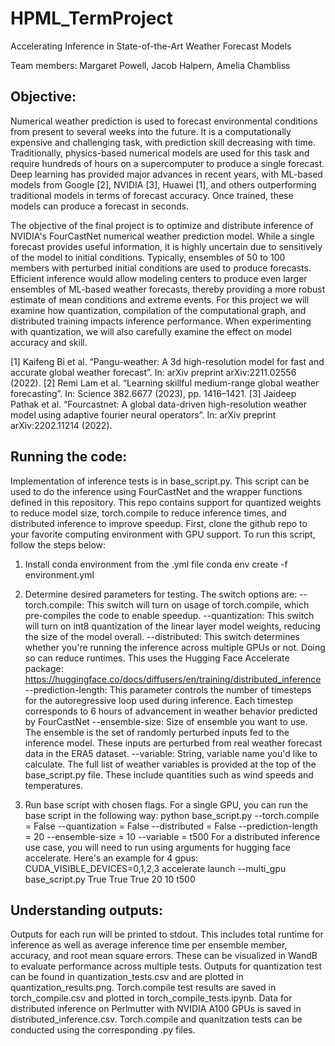 # HPML_TermProject

Accelerating Inference in State-of-the-Art Weather Forecast Models

Team members: Margaret Powell, Jacob Halpern, Amelia Chambliss

## Objective:
Numerical weather prediction is used to forecast environmental conditions from present to several weeks into the future. It is a computationally expensive and challenging task, with prediction skill decreasing with time. Traditionally, physics-based numerical models are used for this task and require hundreds of hours on a supercomputer to produce a single forecast. Deep learning has provided major advances in recent years, with ML-based models from Google [2], NVIDIA [3], Huawei [1], and others outperforming traditional models in terms of forecast accuracy. Once trained, these models can produce a forecast in seconds. 

The objective of the final project is to optimize and distribute inference of NVIDIA's FourCastNet numerical weather prediction model. While a single forecast provides useful information, it is highly uncertain due to sensitively of the model to initial conditions. Typically, ensembles of 50 to 100 members with perturbed initial conditions are used to produce forecasts. Efficient inference would allow modeling centers to produce even larger ensembles of ML-based weather forecasts, thereby providing a more robust estimate of mean conditions and extreme events. For this project we will examine how quantization, compilation of the computational graph, and distributed training impacts inference performance. When experimenting with quantization, we will also carefully examine the effect on model accuracy and skill. 

[1] Kaifeng Bi et al. “Pangu-weather: A 3d high-resolution model for fast and accurate global weather forecast”. In: arXiv preprint arXiv:2211.02556 (2022).
[2] Remi Lam et al. “Learning skillful medium-range global weather forecasting”. In: Science 382.6677 (2023), pp. 1416–1421.
[3] Jaideep Pathak et al. “Fourcastnet: A global data-driven high-resolution weather model using adaptive fourier neural operators”. In: arXiv preprint arXiv:2202.11214 (2022).


## Running the code:

Implementation of inference tests is in base_script.py. This script can be used to do the inference using FourCastNet and the wrapper functions defined in this repository. This repo contains support for quantized weights to reduce model size, torch.compile to reduce inference times, and distributed inference to improve speedup. First, clone the github repo to your favorite computing environment with GPU support. To run this script, follow the steps below:
1) Install conda environment from the .yml file
     conda env create -f environment.yml
2) Determine desired parameters for testing. The switch options are:
     --torch.compile: This switch will turn on usage of torch.compile, which pre-compiles the code to enable speedup.
     --quantization: This switch will turn on int8 quantization of the linear layer model weights, reducing the size of the model overall.
     --distributed: This switch determines whether you're running the inference across multiple GPUs or not. Doing so can reduce runtimes. This uses the Hugging Face Accelerate package: https://huggingface.co/docs/diffusers/en/training/distributed_inference
     --prediction-length: This parameter controls the number of timesteps for the autoregressive loop used during inference. Each timestep corresponds to 6 hours of advancement in weather behavior predicted by FourCastNet
     --ensemble-size: Size of ensemble you want to use. The ensemble is the set of randomly perturbed inputs fed to the inference model. These inputs are perturbed from real weather forecast data in the ERA5 dataset.
     --variable: String, variable name you'd like to calculate. The full list of weather variables is provided at the top of the base_script.py file. These include quantities such as wind speeds and temperatures.
   
3) Run base script with chosen flags. For a single GPU, you can run the base script in the following way:
      python base_script.py --torch.compile = False --quantization = False --distributed = False --prediction-length = 20 --ensemble-size = 10 --variable = t500
   For a distributed inference use case, you will need to run using arguments for hugging face accelerate. Here's an example for 4 gpus:
      CUDA_VISIBLE_DEVICES=0,1,2,3 accelerate launch --multi_gpu base_script.py True True True 20 10 t500


## Understanding outputs:

Outputs for each run will be printed to stdout. This includes total runtime for inference as well as average inference time per ensemble member, accuracy, and root mean square errors. These can be visualized in WandB to evaluate performance across multiple tests. Outputs for quantization test can be found in quantization_tests.csv and are plotted in quantization_results.png. Torch.compile test results are saved in torch_compile.csv and plotted in torch_compile_tests.ipynb. Data for distributed inference on Perlmutter with NVIDIA A100 GPUs is saved in distributed_inference.csv. Torch.compile and quanitzation tests can be conducted using the corresponding .py files.

